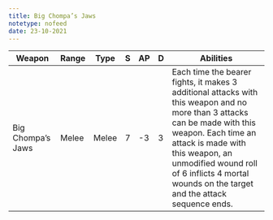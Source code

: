 ```yaml
---
title: Big Chompa’s Jaws
notetype: nofeed
date: 23-10-2021
---
```


| Weapon            | Range | Type  | S   | AP  | D   | Abilities                                                                                                                                                                                                                                                                             |
| ----------------- | ----- | ----- | --- | --- | --- | ------------------------------------------------------------------------------------------------------------------------------------------------------------------------------------------------------------------------------------------------------------------------------------- |
| Big Chompa’s Jaws | Melee | Melee | 7   | -3  | 3   | Each time the bearer fights, it makes 3 additional attacks with this weapon and no more than 3 attacks can be made with this weapon. Each time an attack is made with this weapon, an unmodified wound roll of 6 inflicts 4 mortal wounds on the target and the attack sequence ends. | 
